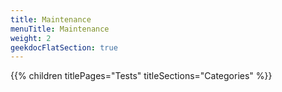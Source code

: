```yaml
---
title: Maintenance
menuTitle: Maintenance
weight: 2 
geekdocFlatSection: true
---
```


{{% children titlePages="Tests" titleSections="Categories" %}}
